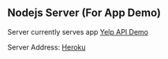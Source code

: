 ## Nodejs Server (For App Demo)
 Server currently serves app [Yelp API Demo](https://github.com/ZhaoC/yelp-api-demo)

 Server Address: [Heroku](https://nodejs-demo-server.herokuapp.com/)